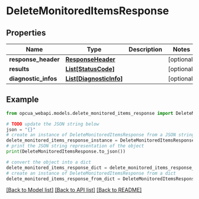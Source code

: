 # DeleteMonitoredItemsResponse


## Properties

Name | Type | Description | Notes
------------ | ------------- | ------------- | -------------
**response_header** | [**ResponseHeader**](ResponseHeader.md) |  | [optional] 
**results** | [**List[StatusCode]**](StatusCode.md) |  | [optional] 
**diagnostic_infos** | [**List[DiagnosticInfo]**](DiagnosticInfo.md) |  | [optional] 

## Example

```python
from opcua_webapi.models.delete_monitored_items_response import DeleteMonitoredItemsResponse

# TODO update the JSON string below
json = "{}"
# create an instance of DeleteMonitoredItemsResponse from a JSON string
delete_monitored_items_response_instance = DeleteMonitoredItemsResponse.from_json(json)
# print the JSON string representation of the object
print(DeleteMonitoredItemsResponse.to_json())

# convert the object into a dict
delete_monitored_items_response_dict = delete_monitored_items_response_instance.to_dict()
# create an instance of DeleteMonitoredItemsResponse from a dict
delete_monitored_items_response_from_dict = DeleteMonitoredItemsResponse.from_dict(delete_monitored_items_response_dict)
```
[[Back to Model list]](../README.md#documentation-for-models) [[Back to API list]](../README.md#documentation-for-api-endpoints) [[Back to README]](../README.md)


